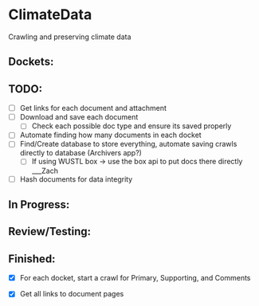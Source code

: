 # ClimateData
Crawling and preserving climate data

Dockets:
 -

  TODO:
   --
   - [ ] Get links for each document and attachment
   - [ ] Download and save each document
     - [ ] Check each possible doc type and ensure its saved properly
   - [ ] Automate finding how many documents in each docket
   - [ ] Find/Create database to store everything, automate saving crawls directly to database (Archivers app?)
     - [ ] If using WUSTL box -> use the box api to put docs there directly  ___Zach
   - [ ] Hash documents for data integrity

  In Progress:
   -

  Review/Testing:
   -

  Finished:
   -
   - [x] For each docket, start a crawl for Primary, Supporting, and Comments
   - [x] Get all links to document pages


